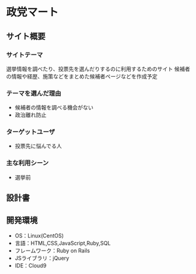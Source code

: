 # 政党マート

## サイト概要
### サイトテーマ
選挙情報を調べたり、投票先を選んだりするのに利用するためのサイト
候補者の情報や経歴、施策などをまとめた候補者ページなどを作成予定

### テーマを選んだ理由
- 候補者の情報を調べる機会がない
- 政治離れ防止

### ターゲットユーザ
- 投票先に悩んでる人

### 主な利用シーン
- 選挙前

## 設計書


## 開発環境
- OS：Linux(CentOS)
- 言語：HTML,CSS,JavaScript,Ruby,SQL
- フレームワーク：Ruby on Rails
- JSライブラリ：jQuery
- IDE：Cloud9
